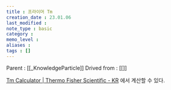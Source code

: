 ```yaml
---
title : 프라이머 Tm
creation_date : 23.01.06
last_modified :
note_type : basic
category :
memo_level :
aliases : 
tags : []
---
```


Parent : [[_KnowledgeParticle]]
Drived from : [[]]

[Tm Calculator | Thermo Fisher Scientific - KR](https://www.thermofisher.com/kr/ko/home/brands/thermo-scientific/molecular-biology/molecular-biology-learning-center/molecular-biology-resource-library/thermo-scientific-web-tools/tm-calculator.html)
에서 계산할 수 있다.

